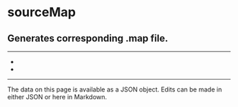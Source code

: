 <!-- Important! Do not modify comment blocks. They are necessary for the transformer to work properly -->

<!-- title -->
# sourceMap

<!-- shortDescription -->
Generates corresponding .map file.
---

<!-- extendedDescription -->

---

<!-- references -->
- []()
- []()
---

<!-- footer -->
The data on this page is available as a JSON object. Edits can be made in either JSON or here in Markdown.
